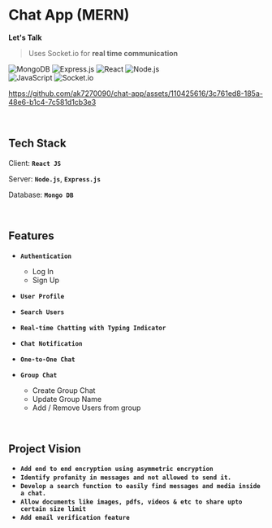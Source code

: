# Chat App (MERN)

<b>Let's Talk</b>


>Uses Socket.io for <b>real time communication</b>


![MongoDB](https://img.shields.io/badge/MongoDB-%234ea94b.svg?style=flat-square&logo=mongodb&logoColor=white)
![Express.js](https://img.shields.io/badge/express.js-%23404d59.svg?style=flat-square&logo=express&logoColor=%2361DAFB)
![React](https://img.shields.io/badge/-React-61DAFB?style=flat-square&logo=react&logoColor=ffffff)
![Node.js](https://img.shields.io/badge/-Node.js-339933?style=flat-square&logo=Node.js&logoColor=A3DA8D)
<br>
![JavaScript](https://img.shields.io/badge/-JavaScript-%23F7DF1C?style=flat-square&logo=javascript&logoColor=000000&labelColor=%23F7DF1C&color=%23FFCE5A)
![Socket.io](https://img.shields.io/badge/-Socket.io-F6D860?style=flat-square&logo=Socket.io&logoColor=010101)
<br>


https://github.com/ak7270090/chat-app/assets/110425616/3c761ed8-185a-48e6-b1c4-7c581d1cb3e3


<br>

## Tech Stack

Client: <b>`React JS`</b>

Server: <b>`Node.js`</b>, <b>`Express.js`</b>

Database: <b>`Mongo DB`</b>

<br>

## Features
- <b>`Authentication`</b>
  - Log In
  - Sign Up
- <b>`User Profile`</b>
- <b>`Search Users`</b>
- <b>`Real-time Chatting with Typing Indicator`</b>
- <b>`Chat Notification`</b>

- <b>`One-to-One Chat`</b>

- <b>`Group Chat`</b>
  - Create Group Chat
  - Update Group Name
  - Add / Remove Users from group

<br>

## Project Vision 
- <b>`Add end to end encryption using asymmetric encryption`</b>
- <b>`Identify profanity in messages and not allowed to send it.`</b>
- <b>`Develop a search function to easily find messages and media inside a chat.`</b>
- <b>`Allow documents like images, pdfs, videos & etc to share upto certain size limit `</b>
- <b>`Add email verification feature`</b>


 
    
